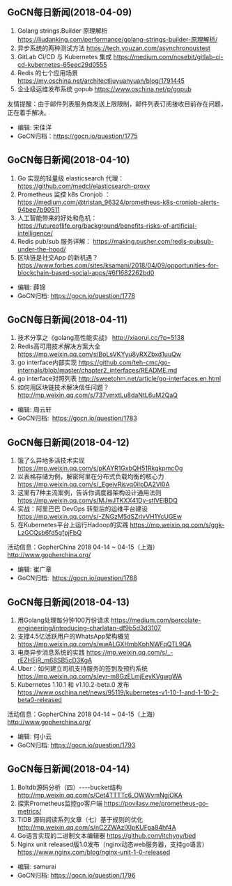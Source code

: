 ## GoCN每日新闻(2018-04-09)

1. Golang strings.Builder 原理解析 https://liudanking.com/performance/golang-strings-builder-原理解析/
2. 异步系统的两种测试方法 https://tech.youzan.com/asynchronoustest
3. GitLab CI/CD 与 Kubernetes 集成 https://medium.com/nosebit/gitlab-ci-cd-kubernetes-65eec29d0555
4. Redis 的七个应用场景 https://my.oschina.net/architectliuyuanyuan/blog/1791445
5. 企业级运维发布系统 gopub https://www.oschina.net/p/gopub

友情提醒：由于邮件列表服务商发送上限限制，邮件列表订阅接收目前存在问题，正在着手解决。

* 编辑: 宋佳洋
* GoCN归档：https://gocn.io/question/1775


## GoCN每日新闻(2018-04-10)

1. Go 实现的轻量级 elasticsearch 代理： https://github.com/medcl/elasticsearch-proxy
2. Prometheus 监控 k8s Cronjob ： https://medium.com/@tristan_96324/prometheus-k8s-cronjob-alerts-94bee7b90511
3. 人工智能带来的好处和危机： https://futureoflife.org/background/benefits-risks-of-artificial-intelligence/
4. Redis pub/sub 服务详解：  https://making.pusher.com/redis-pubsub-under-the-hood/
5. 区块链是社交App 的新机遇？  https://www.forbes.com/sites/ksamani/2018/04/09/opportunities-for-blockchain-based-social-apps/#6f1682262bd0

* 编辑: 薛锦
* GoCN归档:  https://gocn.io/question/1778

## GoCN每日新闻(2018-04-11)

1. 技术分享之《golang高性能实战》 http://xiaorui.cc/?p=5138
2. Redis高可用技术解决方案大全 https://mp.weixin.qq.com/s/BoLsVKYyu8yRXZbxd1uuQw
3. go interface内部实现 https://github.com/teh-cmc/go-internals/blob/master/chapter2_interfaces/README.md
4. go interface对照列表 http://sweetohm.net/article/go-interfaces.en.html
5. 如何用区块链技术解决信任问题？http://mp.weixin.qq.com/s/737vmxtLu8daNtL6uM2QaQ

* 编辑: 周云轩
* GoCN归档:  https://gocn.io/question/1783


## GoCN每日新闻(2018-04-12)

1. 饿了么异地多活技术实现 https://mp.weixin.qq.com/s/pKAYR1GxbQH51RkgkpmcOg
2. 以表格存储为例，解密阿里在分布式负载均衡的核心力 https://mp.weixin.qq.com/s/_EgejvRjsvq0iIpDA2Vl0A
3. 这里有7种主流案例，告诉你调度器架构设计通用法则 https://mp.weixin.qq.com/s/MJwJTKXX41Dy-stlVElBDQ
4. 实战：阿里巴巴 DevOps 转型后的运维平台建设 https://mp.weixin.qq.com/s/-ZNGzM5dSZrlvVH1YcUGEw
5. 在Kubernetes平台上运行Hadoop的实践 https://mp.weixin.qq.com/s/ggk-LzGCQsb6fd5gfpjFbQ

活动信息：GopherChina 2018  04-14 ~ 04-15（上海）http://www.gopherchina.org/

* 编辑: 崔广章
* GoCN归档:  https://gocn.io/question/1788


## GoCN每日新闻(2018-04-13)

1. 用Golang处理每分钟100万份请求 https://medium.com/percolate-engineering/introducing-charlatan-df9b5d3d3107
2. 支撑4.5亿活跃用户的WhatsApp架构概览 https://mp.weixin.qq.com/s/wwALGXHmbKphNWFqQTL9QA
3. 电商异步消息系统的实践 https://mp.weixin.qq.com/s/_-rEZHEjR_m68SB5cD3KgA
4. Uber：如何建立司机支持服务的签到及预约系统 https://mp.weixin.qq.com/s/eyr-m8GzELmjEeyKVgwgWA
5. Kubernetes 1.10.1 和 v1.10.2-beta.0 发布 https://www.oschina.net/news/95119/kubernetes-v1-10-1-and-1-10-2-beta0-released

活动信息：GopherChina 2018  04-14 ~ 04-15（上海）http://www.gopherchina.org/

* 编辑: 何小云
* GoCN归档: https://gocn.io/question/1793 

## GoCN每日新闻(2018-04-14)

1. Boltdb源码分析（四）----bucket结构  http://mp.weixin.qq.com/s/Cet4TTTTc6_OWWvmNgjOKA
2. 探索Prometheus监控go客户端 https://povilasv.me/prometheus-go-metrics/
3. TiDB 源码阅读系列文章（七）基于规则的优化 http://mp.weixin.qq.com/s/nC2ZWAzIXIpKUFpa84hf4A
4. Go语言实现的二进制文本编辑器 https://github.com/itchyny/bed
5. Nginx unit released版1.0发布（nginx动态web服务器，支持go语言）https://www.nginx.com/blog/nginx-unit-1-0-released

* 编辑: samurai
* GoCN归档: https://gocn.io/question/1796
